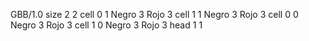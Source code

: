 <gs-board without-header> GBB/1.0
size 2 2
cell 0 1 Negro 3 Rojo 3 
cell 1 1 Negro 3 Rojo 3 
cell 0 0 Negro 3 Rojo 3 
cell 1 0 Negro 3 Rojo 3 
head 1 1 </gs-board>
